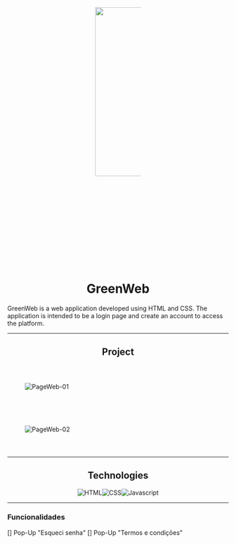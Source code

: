 <section style="display: flex; justify-content: center; padding: 5vh;">
    <img src="https://img.shields.io/static/v1?label=Code&message=vBlackCD&color=1C1C1C&style=<STYLE>&logo=<LOGO>
    " alt="" style="width: 40vw;">
</section>

<h1 style="text-align:center;">GreenWeb</h1>

<p>GreenWeb is a web application developed using HTML and CSS. The application is intended to be a login page and create an account to access the platform.</p>

---

<h2 style="text-align:center;">Project</h2>
<section style="width: 80vw; display: flex; flex-direction: column; justify-content: center;">
    <img src="/home/deodato_nt/Documentos/Developer/Developer/Projects/Web/GreenWeb/Docs/IMG/GreenWeb - Login.png"alt="PageWeb-01" style="padding: 01vh;">
    <img src="/home/deodato_nt/Documentos/Developer/Developer/Projects/Web/GreenWeb/Docs/IMG/GreenWeb - Creat.png" alt="PageWeb-02" style="padding: 01vh;">
</section>

<!--<img src="" alt="PageWeb-03">
<img src="" alt="PageWeb-04"> -->

---

<h2 style="text-align:center;">Technologies</h2>
<section style="display: flex; justify-content: center">
    <img src="https://img.shields.io/badge/HTML5-E34F26?style=for-the-badge&logo=html5&logoColor=white" alt="HTML">
    <img src="https://img.shields.io/badge/CSS3-1572B6?style=for-the-badge&logo=css3&logoColor=white" alt="CSS">
    <img src="https://img.shields.io/badge/JavaScript-F7DF1E?style=for-the-badge&logo=javascript&logoColor=black" alt="Javascript">
</section>

---

<h3>Funcionalidades</h3>
[] Pop-Up "Esqueci senha"
[] Pop-Up "Termos e condições"



